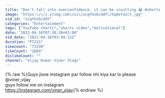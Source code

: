 ```yaml
---
title: "Don't fall into overconfidence, it can be insulting 😂 #shorts #vijaykumarviner #comedy #funny"
image: "https:\/\/i.ytimg.com\/vi\/ucgYUs6cddY\/hqdefault.jpg"
vid_id: "ucgYUs6cddY"
categories: "Entertainment"
tags: ["YouTube shorts","shorts video","motivational"]
date: "2022-04-16T07:38:38+03:00"
vid_date: "2022-04-16T03:49:12Z"
duration: "PT21S"
viewcount: "71538"
likeCount: "2869"
dislikeCount: ""
channel: "Vijay Kumar Viner Vlogs"
---
```

{% raw %}Guys jisne instagram par follow nhi kiya kar lo please @viner_vijay<br />guys follow me on instagram <br /><a rel="nofollow" target="blank" href="https://instagram.com/viner_vijay">https://instagram.com/viner_vijay</a>{% endraw %}
